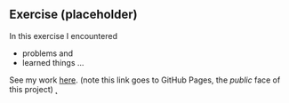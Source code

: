 ## Exercise (placeholder)

In this exercise I encountered
- problems
and
- learned things
...

See my work [here](https://tomzhu1024.github.io/cdv-student/coding-exercises/placeholder/website/). (note this link goes to GitHub Pages, the *public* face of this project)
̨
